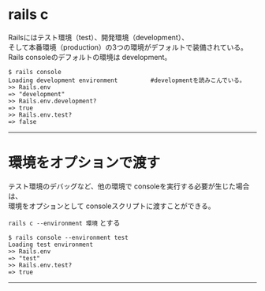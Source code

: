 # rails c
Railsにはテスト環境（test）、開発環境（development）、    
そして本番環境（production）の3つの環境がデフォルトで装備されている。    
Rails consoleのデフォルトの環境は development。
~~~
$ rails console
Loading development environment 　　　　　#developmentを読みこんでいる。
>> Rails.env
=> "development"
>> Rails.env.development?
=> true
>> Rails.env.test?
=> false
~~~
***

# 環境をオプションで渡す
テスト環境のデバッグなど、他の環境で consoleを実行する必要が生じた場合は、      
環境をオプションとして consoleスクリプトに渡すことができる。    
    
`rails c --environment 環境` とする
~~~
$ rails console --environment test
Loading test environment
>> Rails.env
=> "test"
>> Rails.env.test?
=> true
~~~
***
